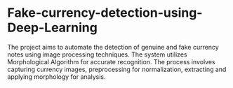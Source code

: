 # Fake-currency-detection-using-Deep-Learning
The project aims to automate the detection of genuine and fake currency notes using image processing techniques.
The system utilizes Morphological Algorithm for accurate recognition. 
The process involves capturing currency images, preprocessing for normalization, extracting and applying morphology for analysis.

